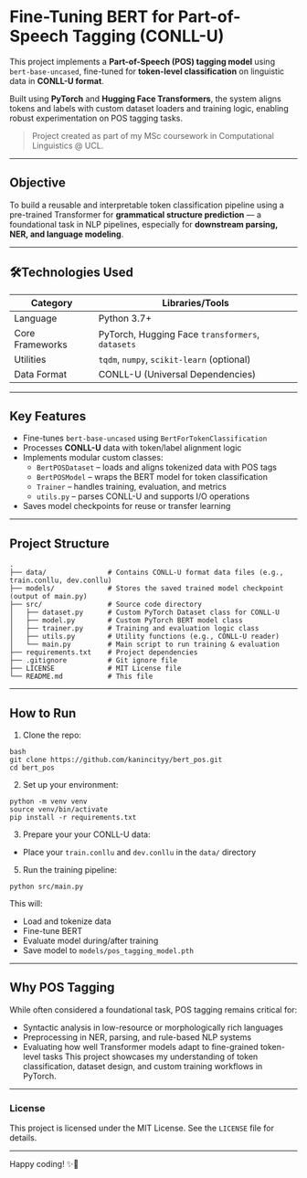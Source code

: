 # Fine-Tuning BERT for Part-of-Speech Tagging (CONLL-U)

This project implements a **Part-of-Speech (POS) tagging model** using `bert-base-uncased`, fine-tuned for **token-level classification** on linguistic data in **CONLL-U format**.

Built using **PyTorch** and **Hugging Face Transformers**, the system aligns tokens and labels with custom dataset loaders and training logic, enabling robust experimentation on POS tagging tasks.

> Project created as part of my MSc coursework in Computational Linguistics @ UCL.

---

## Objective

To build a reusable and interpretable token classification pipeline using a pre-trained Transformer for **grammatical structure prediction** — a foundational task in NLP pipelines, especially for **downstream parsing, NER, and language modeling**.

---

## 🛠Technologies Used

| Category        | Libraries/Tools                         |
|------------------|------------------------------------------|
| Language         | Python 3.7+  
| Core Frameworks  | PyTorch, Hugging Face `transformers`, `datasets`  
| Utilities        | `tqdm`, `numpy`, `scikit-learn` (optional)  
| Data Format      | CONLL-U (Universal Dependencies)

---

## Key Features

- Fine-tunes `bert-base-uncased` using `BertForTokenClassification`  
- Processes **CONLL-U** data with token/label alignment logic  
- Implements modular custom classes:
  - `BertPOSDataset` – loads and aligns tokenized data with POS tags
  - `BertPOSModel` – wraps the BERT model for token classification
  - `Trainer` – handles training, evaluation, and metrics
  - `utils.py` – parses CONLL-U and supports I/O operations  
- Saves model checkpoints for reuse or transfer learning

---

## Project Structure

```
.
├── data/               # Contains CONLL-U format data files (e.g., train.conllu, dev.conllu)
├── models/             # Stores the saved trained model checkpoint (output of main.py)
├── src/                # Source code directory
│   ├── dataset.py      # Custom PyTorch Dataset class for CONLL-U
│   ├── model.py        # Custom PyTorch BERT model class
│   ├── trainer.py      # Training and evaluation logic class
│   ├── utils.py        # Utility functions (e.g., CONLL-U reader)
│   └── main.py         # Main script to run training & evaluation
├── requirements.txt    # Project dependencies
├── .gitignore          # Git ignore file
├── LICENSE             # MIT License file
└── README.md           # This file
```

---

## How to Run

1. Clone the repo:
```
bash
git clone https://github.com/kanincityy/bert_pos.git
cd bert_pos
```
2. Set up your environment:
```
python -m venv venv
source venv/bin/activate
pip install -r requirements.txt
```
3. Prepare your your CONLL-U data:
- Place your `train.conllu` and `dev.conllu` in the `data/` directory
5. Run the training pipeline:
```
python src/main.py
```
This will:
- Load and tokenize data
- Fine-tune BERT
- Evaluate model during/after training
- Save model to `models/pos_tagging_model.pth`

---

## Why POS Tagging

While often considered a foundational task, POS tagging remains critical for:
- Syntactic analysis in low-resource or morphologically rich languages
- Preprocessing in NER, parsing, and rule-based NLP systems
- Evaluating how well Transformer models adapt to fine-grained token-level tasks
This project showcases my understanding of token classification, dataset design, and custom training workflows in PyTorch.

---

### License

This project is licensed under the MIT License. See the `LICENSE` file for details.

---

Happy coding! ✨🐇
